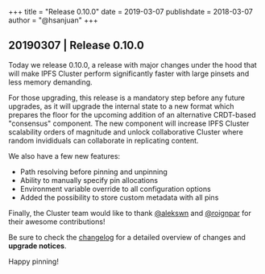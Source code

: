 +++
title = "Release 0.10.0"
date = 2019-03-07
publishdate = 2018-03-07
author = "@hsanjuan"
+++

## 20190307 | Release 0.10.0

Today we release 0.10.0, a release with major changes under the hood that will
make IPFS Cluster perform significantly faster with large pinsets and less
memory demanding.

For those upgrading, this release is a mandatory step before any future
upgrades, as it will upgrade the internal state to a new format which prepares
the floor for the upcoming addition of an alternative CRDT-based "consensus"
component. The new component will increase IPFS Cluster scalability orders of
magnitude and unlock collaborative Cluster where random invididuals can
collaborate in replicating content.

We also have a few new features:

* Path resolving before pinning and unpinning
* Ability to manually specify pin allocations
* Environment variable override to all configuration options
* Added the possibility to store custom metadata with all pins

Finally, the Cluster team would like to thank
[@alekswn](https://github.com/alekswn) and
[@roignpar](https://github.com/roignpar) for their awesome contributions!

Be sure to check the
[changelog](https://github.com/ipfs/ipfs-cluster/blob/master/CHANGELOG.md) for
a detailed overview of changes and **upgrade notices**.

Happy pinning!
